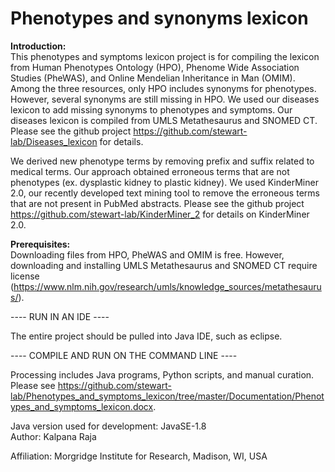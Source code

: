 # **Phenotypes and synonyms lexicon**  

**Introduction:**    
This phenotypes and symptoms lexicon project is for compiling the lexicon from Human Phenotypes Ontology (HPO), Phenome Wide Association Studies (PheWAS), and Online Mendelian Inheritance in Man (OMIM). Among the three resources, only HPO includes synonyms for phenotypes. However, several synonyms are still missing in HPO. We used our diseases lexicon to add missing synonyms to phenotypes and symptoms. Our diseases lexicon is compiled from UMLS Metathesaurus and SNOMED CT. Please see the github project https://github.com/stewart-lab/Diseases_lexicon for details.
  
We derived new phenotype terms by removing prefix and suffix related to medical terms. Our approach obtained erroneous terms that are not phenotypes (ex. dysplastic kidney to plastic kidney). We used KinderMiner 2.0, our recently developed text mining tool to remove the erroneous terms that are not present in PubMed abstracts. Please see the github project https://github.com/stewart-lab/KinderMiner_2 for details on KinderMiner 2.0.  

**Prerequisites:**  
Downloading files from HPO, PheWAS and OMIM is free. However, downloading and installing UMLS Metathesaurus and SNOMED CT require license (https://www.nlm.nih.gov/research/umls/knowledge_sources/metathesaurus/).   

---- RUN IN AN IDE ----    

The entire project should be pulled into Java IDE, such as eclipse.   

---- COMPILE AND RUN ON THE COMMAND LINE ----   

Processing includes Java programs, Python scripts, and manual curation. Please see https://github.com/stewart-lab/Phenotypes_and_symptoms_lexicon/tree/master/Documentation/Phenotypes_and_symptoms_lexicon.docx.   

Java version used for development: JavaSE-1.8   
Author: Kalpana Raja   

Affiliation: Morgridge Institute for Research, Madison, WI, USA   
